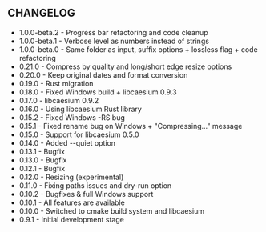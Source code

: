 ## CHANGELOG

- 1.0.0-beta.2 - Progress bar refactoring and code cleanup
- 1.0.0-beta.1 - Verbose level as numbers instead of strings
- 1.0.0-beta.0 - Same folder as input, suffix options + lossless flag + code refactoring
- 0.21.0 - Compress by quality and long/short edge resize options
- 0.20.0 - Keep original dates and format conversion
- 0.19.0 - Rust migration
- 0.18.0 - Fixed Windows build + libcaesium 0.9.3
- 0.17.0 - libcaesium 0.9.2
- 0.16.0 - Using libcaesium Rust library
- 0.15.2 - Fixed Windows -RS bug
- 0.15.1 - Fixed rename bug on Windows + "Compressing..." message
- 0.15.0 - Support for libcaesium 0.5.0
- 0.14.0 - Added --quiet option
- 0.13.1 - Bugfix
- 0.13.0 - Bugfix
- 0.12.1 - Bugfix
- 0.12.0 - Resizing (experimental)
- 0.11.0 - Fixing paths issues and dry-run option
- 0.10.2 - Bugfixes & full Windows support
- 0.10.1 - All features are available
- 0.10.0 - Switched to cmake build system and libcaesium
- 0.9.1 - Initial development stage